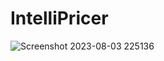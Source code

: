 # IntelliPricer

![Screenshot 2023-08-03 225136](https://github.com/AniketKhare33/IntelliPricer/assets/114896192/1b71a8d5-4584-40b5-9543-dbf7099b2fdb)
